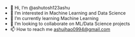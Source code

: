 - 👋 Hi, I’m @ashutosh123ashu
- 👀 I’m interested in Machine Learning and Data Science
- 🌱 I’m currently learning Machine Learning
- 💞️ I’m looking to collaborate on ML/Data Science projects
- 📫 How to reach me ashujhao0994@gmail.com

<!---
ashutosh123ashu/ashutosh123ashu is a ✨ special ✨ repository because its `README.md` (this file) appears on your GitHub profile.
You can click the Preview link to take a look at your changes.
--->
